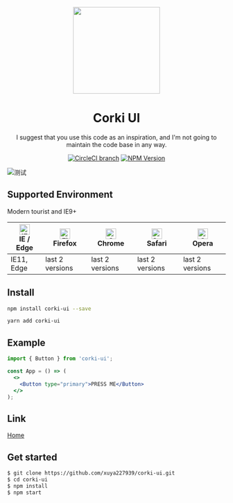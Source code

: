 <p align="center">
    <a href="https://corki-ui.com">
        <img width="200" src="https://sight-world.oss-cn-hangzhou.aliyuncs.com/images/favicon.png">
    </a>
</p>

<h1 align="center">Corki UI</h1>

<div align="center">

I suggest that you use this code as an inspiration, and I'm not going to maintain the code base in any way.

[![CircleCI branch](https://img.shields.io/badge/build-passing-brightgreen)](https://circleci.com/gh/xuya227939/corki-ui-web) [![NPM Version](https://img.shields.io/badge/npm-1.9.22-blue)](https://www.npmjs.com/package/corki-ui)

</div>

![测试](https://m.tb.cn/h.fUSwhNf)

## Supported Environment

Modern tourist and IE9+

| [<img src="https://raw.githubusercontent.com/alrra/browser-logos/master/src/edge/edge_48x48.png" alt="IE / Edge" width="24px" height="24px" />](http://godban.github.io/browsers-support-badges/)</br>IE / Edge | [<img src="https://raw.githubusercontent.com/alrra/browser-logos/master/src/firefox/firefox_48x48.png" alt="Firefox" width="24px" height="24px" />](http://godban.github.io/browsers-support-badges/)</br>Firefox | [<img src="https://raw.githubusercontent.com/alrra/browser-logos/master/src/chrome/chrome_48x48.png" alt="Chrome" width="24px" height="24px" />](http://godban.github.io/browsers-support-badges/)</br>Chrome | [<img src="https://raw.githubusercontent.com/alrra/browser-logos/master/src/safari/safari_48x48.png" alt="Safari" width="24px" height="24px" />](http://godban.github.io/browsers-support-badges/)</br>Safari | [<img src="https://raw.githubusercontent.com/alrra/browser-logos/master/src/opera/opera_48x48.png" alt="Opera" width="24px" height="24px" />](http://godban.github.io/browsers-support-badges/)</br>Opera |
| --- | --- | --- | --- | --- |
| IE11, Edge | last 2 versions | last 2 versions | last 2 versions | last 2 versions |

## Install

```bash
npm install corki-ui --save
```

```bash
yarn add corki-ui
```

## Example

````jsx
import { Button } from 'corki-ui';

const App = () => (
  <>
    <Button type="primary">PRESS ME</Button>
  </>
);
````

## Link

[Home](https://corki-ui.com)

## Get started

```bash
$ git clone https://github.com/xuya227939/corki-ui.git
$ cd corki-ui
$ npm install
$ npm start
```
